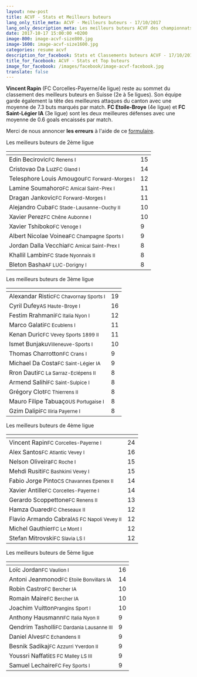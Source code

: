 ```yaml
---
layout: new-post
title: ACVF - Stats et Meilleurs buteurs
lang_only_title_meta: ACVF - Meilleurs buteurs - 17/10/2017
lang_only_description_meta: Les meilleurs buteurs ACVF des championnats de football amateur de la 2e à la 5e ligue - 17/10/2017
date: 2017-10-17 15:00:00 +0200
image-800: image-acvf-size800.jpg
image-1600: image-acvf-size1600.jpg
categories: resume acvf
description_for_facebook: Stats et Classements buteurs ACVF - 17/10/2017
title_for_facebook: ACVF - Stats et Top buteurs
image_for_facebook: /images/facebook/image-acvf-facebook.jpg
translate: false
---
```

__Vincent Rapin__ (FC Corcelles-Payerne/4e ligue) reste au sommet du classement des meilleurs buteurs en Suisse (2e à 5e ligues). Son équipe garde également la tête des meilleures attaques du canton avec une moyenne de 7.3 buts marqués par match. __FC Etoile-Broye__ (4e ligue) et __FC Saint-Légier IA__ (3e ligue) sont les deux meilleures défenses avec une moyenne de 0.6 goals encaissés par match.

Merci de nous annoncer <b>les erreurs</b> à l'aide de ce <a href="/formulaire-report-erreur" title="Signaler une erreur ou un problème">formulaire</a>.

Les meilleurs buteurs de 2ème ligue

<table class="table"><thead><tr><th><i class="fa fa-male"></i></th><th><i class="fa fa-futbol-o"></i></th></tr></thead><tbody><tr><td>Edin Becirovic<span class='d-block team-name'><small>FC Renens I</small></span></td><td>15</td></tr><tr><td>Cristovao Da Luz<span class='d-block team-name'><small>FC Gland I</small></span></td><td>14</td></tr><tr><td>Telesphore Louis Amougou<span class='d-block team-name'><small>FC Forward-Morges I</small></span></td><td>12</td></tr><tr><td>Lamine Soumahoro<span class='d-block team-name'><small>FC Amical Saint-Prex I</small></span></td><td>11</td></tr><tr><td>Dragan Jankovic<span class='d-block team-name'><small>FC Forward-Morges I</small></span></td><td>11</td></tr><tr><td>Alejandro Cuba<span class='d-block team-name'><small>FC Stade-Lausanne-Ouchy II</small></span></td><td>10</td></tr><tr><td>Xavier Perez<span class='d-block team-name'><small>FC Chêne Aubonne I</small></span></td><td>10</td></tr><tr><td>Xavier Tshiboko<span class='d-block team-name'><small>FC Venoge I</small></span></td><td>9</td></tr><tr><td>Albert Nicolae Voinea<span class='d-block team-name'><small>FC Champagne Sports I</small></span></td><td>9</td></tr><tr><td>Jordan Dalla Vecchia<span class='d-block team-name'><small>FC Amical Saint-Prex I</small></span></td><td>8</td></tr><tr><td>Khallil Lambin<span class='d-block team-name'><small>FC Stade Nyonnais II</small></span></td><td>8</td></tr><tr><td>Bleton Basha<span class='d-block team-name'><small>AF LUC-Dorigny I</small></span></td><td>8</td></tr></tbody></table>

Les meilleurs buteurs de 3ème ligue

<table class="table"><thead><tr><th><i class="fa fa-male"></i></th><th><i class="fa fa-futbol-o"></i></th></tr></thead><tbody><tr><td>Alexandar Ristic<span class='d-block team-name'><small>FC Chavornay Sports I</small></span></td><td>19</td></tr><tr><td>Cyril Dufey<span class='d-block team-name'><small>AS Haute-Broye I</small></span></td><td>16</td></tr><tr><td>Festim Rrahmani<span class='d-block team-name'><small>FC Italia Nyon I</small></span></td><td>12</td></tr><tr><td>Marco Galati<span class='d-block team-name'><small>FC Ecublens I</small></span></td><td>11</td></tr><tr><td>Kenan Duric<span class='d-block team-name'><small>FC Vevey Sports 1899 II</small></span></td><td>11</td></tr><tr><td>Ismet Bunjaku<span class='d-block team-name'><small>Villeneuve-Sports l</small></span></td><td>10</td></tr><tr><td>Thomas Charrotton<span class='d-block team-name'><small>FC Crans I</small></span></td><td>9</td></tr><tr><td>Michael Da Costa<span class='d-block team-name'><small>FC Saint-Légier IA</small></span></td><td>9</td></tr><tr><td>Rron Dauti<span class='d-block team-name'><small>FC La Sarraz-Eclépens II</small></span></td><td>8</td></tr><tr><td>Armend Salihi<span class='d-block team-name'><small>FC Saint-Sulpice I</small></span></td><td>8</td></tr><tr><td>Grégory Clot<span class='d-block team-name'><small>FC Thierrens II</small></span></td><td>8</td></tr><tr><td>Mauro Filipe Tabuaço<span class='d-block team-name'><small>US Portugaise I</small></span></td><td>8</td></tr><tr><td>Gzim Dalipi<span class='d-block team-name'><small>FC Iliria Payerne I</small></span></td><td>8</td></tr></tbody></table>

Les meilleurs buteurs de 4ème ligue

<table class="table"><thead><tr><th><i class="fa fa-male"></i></th><th><i class="fa fa-futbol-o"></i></th></tr></thead><tbody><tr><td>Vincent Rapin<span class='d-block team-name'><small>FC Corcelles-Payerne l</small></span></td><td>24</td></tr><tr><td>Alex Santos<span class='d-block team-name'><small>FC Atlantic Vevey l</small></span></td><td>16</td></tr><tr><td>Nelson Oliveira<span class='d-block team-name'><small>FC Roche I</small></span></td><td>15</td></tr><tr><td>Mehdi Rusiti<span class='d-block team-name'><small>FC Bashkimi Vevey I</small></span></td><td>15</td></tr><tr><td>Fabio Jorge Pinto<span class='d-block team-name'><small>CS Chavannes Epenex II</small></span></td><td>14</td></tr><tr><td>Xavier Antille<span class='d-block team-name'><small>FC Corcelles-Payerne l</small></span></td><td>14</td></tr><tr><td>Gerardo Scoppettone<span class='d-block team-name'><small>FC Renens II</small></span></td><td>13</td></tr><tr><td>Hamza Ouared<span class='d-block team-name'><small>FC Cheseaux II</small></span></td><td>12</td></tr><tr><td>Flavio Armando Cabral<span class='d-block team-name'><small>AS FC Napoli Vevey II</small></span></td><td>12</td></tr><tr><td>Michel Gauthier<span class='d-block team-name'><small>FC Le Mont I</small></span></td><td>12</td></tr><tr><td>Stefan Mitrovski<span class='d-block team-name'><small>FC Slavia LS I</small></span></td><td>12</td></tr></tbody></table>

Les meilleurs buteurs de 5ème ligue

<table class="table"><thead><tr><th><i class="fa fa-male"></i></th><th><i class="fa fa-futbol-o"></i></th></tr></thead><tbody><tr><td>Loïc Jordan<span class='d-block team-name'><small>FC Vaulion l</small></span></td><td>16</td></tr><tr><td>Antoni Jeanmonod<span class='d-block team-name'><small>FC Etoile Bonvillars IA</small></span></td><td>14</td></tr><tr><td>Robin Castro<span class='d-block team-name'><small>FC Bercher IA</small></span></td><td>10</td></tr><tr><td>Romain Maire<span class='d-block team-name'><small>FC Bercher IA</small></span></td><td>10</td></tr><tr><td>Joachim Vuitton<span class='d-block team-name'><small>Prangins Sport l</small></span></td><td>10</td></tr><tr><td>Anthony Hausmann<span class='d-block team-name'><small>FC Italia Nyon II</small></span></td><td>9</td></tr><tr><td>Qendrim Tasholli<span class='d-block team-name'><small>FC Dardania Lausanne III</small></span></td><td>9</td></tr><tr><td>Daniel Alves<span class='d-block team-name'><small>FC Echandens II</small></span></td><td>9</td></tr><tr><td>Besnik Sadikaj<span class='d-block team-name'><small>FC Azzurri Yverdon II</small></span></td><td>9</td></tr><tr><td>Youssri Naffati<span class='d-block team-name'><small>ES FC Malley LS III</small></span></td><td>9</td></tr><tr><td>Samuel Lechaire<span class='d-block team-name'><small>FC Fey Sports l</small></span></td><td>9</td></tr></tbody></table>

